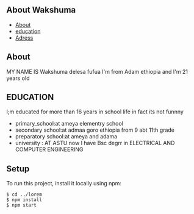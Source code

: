 ## About Wakshuma
* [About](#about)
* [education](#education)
* [Adress](#Adress)

## About
MY NAME IS Wakshuma delesa fufua I'm from Adam ethiopia and I'm 21 years old
	
## EDUCATION 
I;m educated for more than 16 years in school life in fact its not funnny
* primary_school:at ameya elementry school
* secondary school:at admaa goro ethiopia from 9 abt 11th grade
* preparatory school:at ameya and adama
* university : AT ASTU
now I have Bsc degrr in ELECTRICAL AND COMPUTER ENGINEERING 
	
## Setup
To run this project, install it locally using npm:

```
$ cd ../lorem
$ npm install
$ npm start
